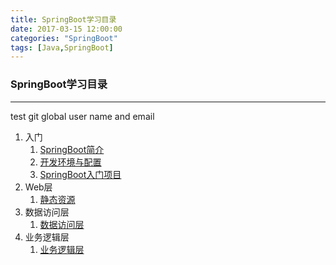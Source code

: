 ```yaml
---
title: SpringBoot学习目录
date: 2017-03-15 12:00:00
categories: "SpringBoot"
tags: [Java,SpringBoot]
---
```

### SpringBoot学习目录

----------
test git global user name and email
1. 入门
	1. [SpringBoot简介](http://www.liupx.me/springBootIntroduction.html "http://www.liupx.me/springBootIntroduction.html")
	2. [开发环境与配置](http://www.liupx.me/springBootDevEnvAndConf.html "http://www.liupx.me/springBootDevEnvAndConf.html")
	3. [SpringBoot入门项目](http://www.liupx.me/springBootFirstProject.html "http://www.liupx.me/springBootFirstProject.html")
4. Web层
	1. [静态资源](http://www.liupx.me "http://www.liupx.me")
5. 数据访问层
	1. [数据访问层](http://www.liupx.me "http://www.liupx.me")
6. 业务逻辑层
	1. [业务逻辑层](http://www.liupx.me "http://www.liupx.me")

